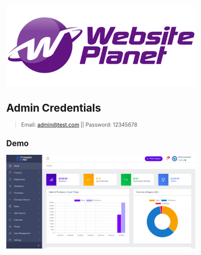 ![Tera Pos](public/images/logo-dark.png)


# Admin Credentials

> Email: admin@test.com || Password: 12345678

## Demo

![Tera Pos](public/images/screenshot.jpg)
